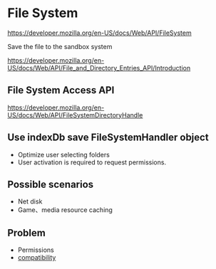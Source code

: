 # File System

https://developer.mozilla.org/en-US/docs/Web/API/FileSystem

Save the file to the sandbox system

https://developer.mozilla.org/en-US/docs/Web/API/File_and_Directory_Entries_API/Introduction

## File System Access API

https://developer.mozilla.org/en-US/docs/Web/API/FileSystemDirectoryHandle

## Use indexDb save FileSystemHandler object
- Optimize user selecting folders
- User activation is required to request permissions.


## Possible scenarios

- Net disk
- Game、media resource caching

## Problem

- Permissions
- [compatibility](https://caniuse.com/?search=FileSystemDirectoryHandle)
